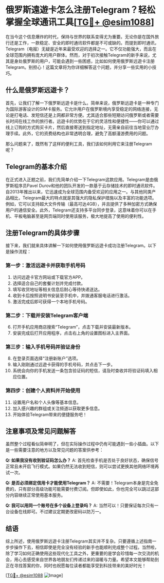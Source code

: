 # 俄罗斯遠遊卡怎么注册Telegram？轻松掌握全球通讯工具[[TG💪+ @esim1088](https://t.me/s/esim1088)]

在当今这个信息爆炸的时代，保持与世界的联系变得尤为重要。无论你是在国外旅行还是工作，一款稳定、安全的即时通讯软件都是不可或缺的。而提到即时通讯，Telegram（电报）无疑是近年来最受欢迎的选择之一。它不仅功能强大，而且在全球范围内拥有庞大的用户群体。然而，对于初次接触Telegram的新手来说，尤其是身处俄罗斯的用户，可能会遇到一些困惑，比如如何使用俄罗斯远遊卡注册Telegram。别担心！这篇文章将为你详细解答这个问题，并分享一些实用的小技巧。

## 什么是俄罗斯远遊卡？

首先，让我们了解一下俄罗斯远遊卡是什么。简单来说，俄罗斯远遊卡是一种专门为国际游客设计的SIM卡服务。它允许用户在俄罗斯境内享受稳定的网络连接，无论是打电话、发短信还是上网都非常方便。尤其适合那些短期访问俄罗斯或者需要长时间在线工作的旅行者。远遊卡的优势在于它的灵活性和便捷性——你可以通过线上订购的方式购买卡片，然后直接寄送到指定地址，无需亲自前往当地营业厅办理手续。此外，它的资费结构也非常透明合理，避免了高额漫游费用的问题。

那么问题来了，既然有了这样的便利工具，我们该如何利用它来注册Telegram呢？

## Telegram的基本介绍

在正式进入正题之前，我们先简单介绍一下Telegram这款应用。Telegram是由俄罗斯程序员Pavel Durov和他的团队开发的一款基于云存储技术的即时通讯软件。自2013年推出以来，它迅速成为全球范围内备受欢迎的应用之一。与其他同类产品相比，Telegram最大的特点就是其强大的隐私保护措施以及丰富的功能选项。例如，它可以支持超大文件传输（最高可达4GB），并且提供了多种加密方式确保用户的通信安全。此外，Telegram还支持多平台同步登录，这意味着你可以在手机、平板电脑甚至是网页端同时使用该服务，极大地提高了使用的便利性。

## 注册Telegram的具体步骤

接下来，我们就来具体讲解一下如何使用俄罗斯远遊卡成功注册Telegram。以下是操作流程：

### 第一步：激活远遊卡并获取手机号码
1. 访问远遊卡官方网站或下载官方APP。
2. 选择适合自己的套餐计划并完成付款。
3. 填写收货地址等相关信息后耐心等待快递送达。
4. 收到卡后按照说明书安装至手机中，并拨通客服电话进行激活。
5. 激活完成后即可获得一个本地手机号码。

### 第二步：下载并安装Telegram客户端
6. 打开手机应用商店搜索“Telegram”，点击下载并安装最新版本。
7. 安装完成后打开应用程序，点击右上角的设置图标进入主界面。

### 第三步：输入手机号码并验证身份
8. 在登录页面选择“注册新账户”选项。
9. 输入刚刚通过远遊卡获得的手机号码，并点击下一步。
10. 系统会向你的手机发送一条包含验证码的短信，请及时查收并将验证码填入相应位置。

### 第四步：创建个人资料并开始使用
11. 设置用户名和个人头像等基本信息。
12. 加入感兴趣的群组或关注频道以获取更多信息。
13. 开始体验Telegram带来的便捷服务吧！

## 注意事项及常见问题解答

虽然整个过程看似简单明了，但在实际操作过程中仍有可能遇到一些小插曲。以下是一些需要注意的地方以及常见问题的答案供参考：

**Q: 如果我没有收到验证码怎么办？**
A: 首先检查手机是否处于良好状态，确保信号正常且未开启飞行模式。如果仍然无法收到短信，则可以尝试更换其他网络环境再试一次。

**Q: 是否必须绑定信用卡才能使用Telegram？**
A: 不需要！Telegram本身是完全免费的，只有部分高级功能可能需要付费订阅。但即使如此，你也完全可以跳过这部分内容继续正常使用基本服务。

**Q: 我可以用同一个账号在多个设备上登录吗？**
A: 当然可以！只要保证每次只有一台设备在线即可。不过建议定期更改密码以防万一。

## 结语

综上所述，使用俄罗斯远遊卡注册Telegram其实并不复杂。只要遵循上述指南一步步操作下去，相信即使是完全没有经验的新手也能顺利完成整个过程。当然啦，除了学习如何正确使用这些现代化工具之外，更重要的是学会珍惜每一次交流的机会，用心去感受来自世界各地朋友们传递过来的温暖与力量。希望本文能够帮助到正在寻找答案的你，同时也祝愿每位读者都能享受到科技带来的美好时光！

[[TG💪+ @esim1088](https://t.me/s/esim1088) ![Image](https://i.postimg.cc/4NQfJmqS/Snipaste-2025-05-13-00-14-12.png)]